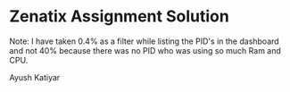 # Zenatix Assignment Solution
Note: I have taken 0.4% as a filter while listing the PID's in the dashboard and not 40% because there was no PID who was using so much Ram and CPU.

Ayush Katiyar
